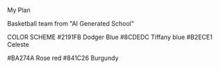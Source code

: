 My Plan

Basketball team from "AI Generated School"

COLOR SCHEME
#2191FB Dodger Blue
#8CDEDC Tiffany blue
#B2ECE1 Celeste

#BA274A Rose red
#841C26 Burgundy